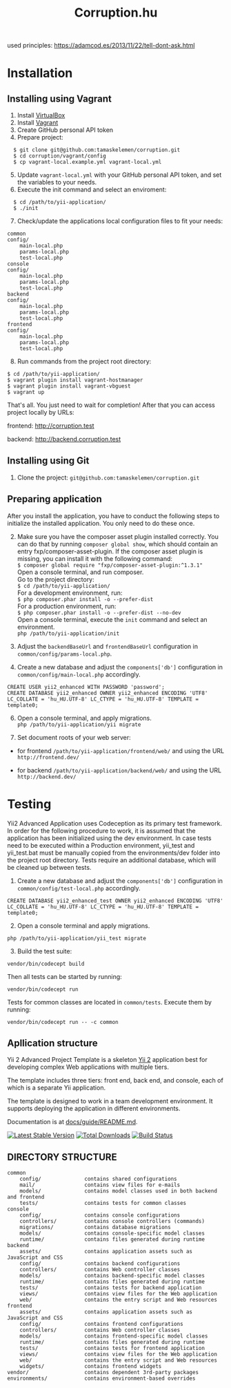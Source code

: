<p align="center">
        <h1 align="center">Corruption.hu</h1>
    <br>
</p>

used principles:
https://adamcod.es/2013/11/22/tell-dont-ask.html

# Installation

## Installing using Vagrant

1. Install [VirtualBox](https://www.virtualbox.org/wiki/Downloads)
2. Install [Vagrant](https://www.vagrantup.com/downloads.html)
3. Create GitHub personal API token
4. Prepare project:
  ```
    $ git clone git@github.com:tamaskelemen/corruption.git
    $ cd corruption/vagrant/config
    $ cp vagrant-local.example.yml vagrant-local.yml
  ```
 5. Update `vagrant-local.yml` with your GitHub personal API token, and set the variables to your needs.
 6. Execute the init command and select an enviroment:
   ```
     $ cd /path/to/yii-application/
     $ ./init
   ```
 7. Check/update the applications local configuration files to fit your needs:
   ```
   common
   config/
       main-local.php
       params-local.php
       test-local.php
console
   config/
       main-local.php
       params-local.php
       test-local.php
backend
   config/
       main-local.php
       params-local.php
       test-local.php
frontend
   config/
       main-local.php
       params-local.php
       test-local.php
  ```
8. Run commands from the project root directory:
 ```
 $ cd /path/to/yii-application/
 $ vagrant plugin install vagrant-hostmanager
 $ vagrant plugin install vagrant-vbguest
 $ vagrant up
 ```
That's all. You just need to wait for completion! After that you can access project locally by URLs:

frontend: http://corruption.test

backend: http://backend.corruption.test

## Installing using Git

1. Clone the project:
`git@github.com:tamaskelemen/corruption.git`

## Preparing application 
After you install the application, you have to conduct the following steps to initialize the installed application.
You only need to do these once.  

2.  Make sure you have the composer asset plugin installed correctly. You can do that by running
   `composer global show`, which should contain an entry fxp/composer-asset-plugin.
    If the composer asset plugin is missing, you can install it with the following command:  
        ```$ composer global require "fxp/composer-asset-plugin:^1.3.1"```  
        Open a console terminal, and run composer.  
    Go to the project directory:   
        `$ cd /path/to/yii-application/`  
    For a development environment, run:  
        ```$ php composer.phar install -o --prefer-dist```      
    For a production environment, run:  
        ```$ php composer.phar install -o --prefer-dist --no-dev```  
    Open a console terminal, execute the `init` command and select an environment.  
      ```php /path/to/yii-application/init```

4. Adjust the `backendBaseUrl` and `frontendBaseUrl` configuration in `common/config/params-local.php`.

5. Create a new database and adjust the `components['db']` configuration in `common/config/main-local.php` accordingly.
  ```
  CREATE USER yii2_enhanced WITH PASSWORD 'password';
CREATE DATABASE yii2_enhanced OWNER yii2_enhanced ENCODING 'UTF8' LC_COLLATE = 'hu_HU.UTF-8' LC_CTYPE = 'hu_HU.UTF-8' TEMPLATE = template0;
  ```

6. Open a console terminal, and apply migrations.  
    ```php /path/to/yii-application/yii migrate```
    
7. Set document roots of your web server:

* for frontend `/path/to/yii-application/frontend/web/` and using the URL `http://frontend.dev/`

* for backend `/path/to/yii-application/backend/web/` and using the URL `http://backend.dev/`


# Testing
Yii2 Advanced Application uses Codeception as its primary test framework. In order for the following procedure to work, it is assumed that the application has been initialized using the dev environment. In case tests need to be executed within a Production environment, yii_test and yii_test.bat must be manually copied from the environments/dev folder into the project root directory. Tests require an additional database, which will be cleaned up between tests.

1. Create a new database and adjust the `components['db']` configuration in `common/config/test-local.php` accordingly.

```
CREATE DATABASE yii2_enhanced_test OWNER yii2_enhanced ENCODING 'UTF8' LC_COLLATE = 'hu_HU.UTF-8' LC_CTYPE = 'hu_HU.UTF-8' TEMPLATE = template0;
```
2. Open a console terminal and apply migrations.
 ```
 php /path/to/yii-application/yii_test migrate
  ```
3. Build the test suite:
  ```
  vendor/bin/codecept build
  ```
Then all tests can be started by running:
```
vendor/bin/codecept run
```
Tests for common classes are located in `common/tests`. Execute them by running:
```
vendor/bin/codecept run -- -c common
```
  
  
## Apllication structure

Yii 2 Advanced Project Template is a skeleton [Yii 2](http://www.yiiframework.com/) application best for
developing complex Web applications with multiple tiers.

The template includes three tiers: front end, back end, and console, each of which
is a separate Yii application.

The template is designed to work in a team development environment. It supports
deploying the application in different environments.

Documentation is at [docs/guide/README.md](docs/guide/README.md).

[![Latest Stable Version](https://img.shields.io/packagist/v/yiisoft/yii2-app-advanced.svg)](https://packagist.org/packages/yiisoft/yii2-app-advanced)
[![Total Downloads](https://img.shields.io/packagist/dt/yiisoft/yii2-app-advanced.svg)](https://packagist.org/packages/yiisoft/yii2-app-advanced)
[![Build Status](https://travis-ci.org/yiisoft/yii2-app-advanced.svg?branch=master)](https://travis-ci.org/yiisoft/yii2-app-advanced)

DIRECTORY STRUCTURE
-------------------

```
common
    config/              contains shared configurations
    mail/                contains view files for e-mails
    models/              contains model classes used in both backend and frontend
    tests/               contains tests for common classes    
console
    config/              contains console configurations
    controllers/         contains console controllers (commands)
    migrations/          contains database migrations
    models/              contains console-specific model classes
    runtime/             contains files generated during runtime
backend
    assets/              contains application assets such as JavaScript and CSS
    config/              contains backend configurations
    controllers/         contains Web controller classes
    models/              contains backend-specific model classes
    runtime/             contains files generated during runtime
    tests/               contains tests for backend application    
    views/               contains view files for the Web application
    web/                 contains the entry script and Web resources
frontend
    assets/              contains application assets such as JavaScript and CSS
    config/              contains frontend configurations
    controllers/         contains Web controller classes
    models/              contains frontend-specific model classes
    runtime/             contains files generated during runtime
    tests/               contains tests for frontend application
    views/               contains view files for the Web application
    web/                 contains the entry script and Web resources
    widgets/             contains frontend widgets
vendor/                  contains dependent 3rd-party packages
environments/            contains environment-based overrides
```
